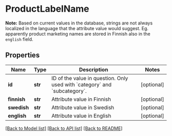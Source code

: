 # ProductLabelName

**Note:** Based on current values in the database, strings are not always localized in the language that the attribute value would suggest. Eg. apparently product marketing names are stored in Finnish also in the `english` field. 
## Properties
Name | Type | Description | Notes
------------ | ------------- | ------------- | -------------
**id** | **str** | ID of the value in question. Only used with &#x60;category&#x60; and &#x60;subcategory&#x60;.  | [optional] 
**finnish** | **str** | Attribute value in Finnish | [optional] 
**swedish** | **str** | Attribute value in Swedish | [optional] 
**english** | **str** | Attribute value in English | [optional] 

[[Back to Model list]](../README.md#documentation-for-models) [[Back to API list]](../README.md#documentation-for-api-endpoints) [[Back to README]](../README.md)


